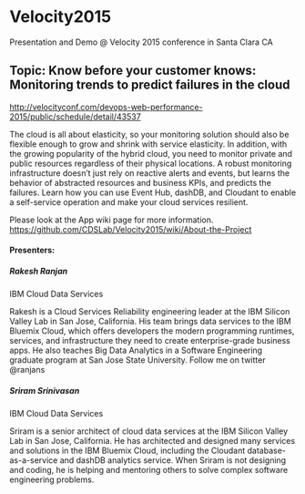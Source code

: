 # Velocity2015
Presentation and Demo @ Velocity 2015 conference in Santa Clara CA
## Topic: Know before your customer knows: Monitoring trends to predict failures in the cloud
http://velocityconf.com/devops-web-performance-2015/public/schedule/detail/43537

The cloud is all about elasticity, so your monitoring solution should also be flexible enough to grow and shrink with service elasticity. In addition, with the growing popularity of the hybrid cloud, you need to monitor private and public resources regardless of their physical locations. A robust monitoring infrastructure doesn’t just rely on reactive alerts and events, but learns the behavior of abstracted resources and business KPIs, and predicts the failures. Learn how you can use Event Hub, dashDB, and Cloudant to enable a self-service operation and make your cloud services resilient.

Please look at the App wiki page for more information. https://github.com/CDSLab/Velocity2015/wiki/About-the-Project

#### Presenters:

##### Rakesh Ranjan
IBM Cloud Data Services

Rakesh is a Cloud Services Reliability engineering leader at the IBM Silicon Valley Lab in San Jose, California. His team brings data services to the IBM Bluemix Cloud, which offers developers the modern programming runtimes, services, and infrastructure they need to create enterprise-grade business apps. He also teaches Big Data Analytics in a Software Engineering graduate program at San Jose State University. Follow me on twitter @ranjans

##### Sriram Srinivasan
IBM Cloud Data Services

Sriram is a senior architect of cloud data services at the IBM Silicon Valley Lab in San Jose, California. He has architected and designed many services and solutions in the IBM Bluemix Cloud, including the Cloudant database-as-a-service and dashDB analytics service. When Sriram is not designing and coding, he is helping and mentoring others to solve complex software engineering problems.
